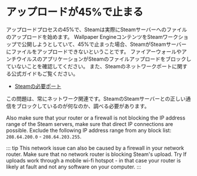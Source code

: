 # アップロードが45%で止まる

アップロードプロセスの45%で、Steamは実際にSteamサーバーへのファイルのアップロードを始めます。 Wallpaper EngineコンテンツをSteamワークショップで公開しようとしていて、45%で止まった場合、SteamがSteamサーバーにファイルをアップロードできないということです。 ファイアーウォールやアンチウイルスのアプリケーションがSteamのファイルアップロードをブロックしていないことを確認してください。 また、Steamのネットワークポートに関する公式ガイドもご覧ください。

* [Steamの必要ポート](https://support.steampowered.com/kb_article.php?ref=8571-GLVN-8711)

この問題は、常にネットワーク関連です。SteamのSteamサーバーとの正しい通信をブロックしているのが何なのか、調べる必要があります。

Also make sure that your router or a firewall is not blocking the IP address range of the Steam servers, make sure that direct IP connections are possible. Exclude the following IP address range from any block list: `208.64.200.0` - `208.64.203.255`.

::: tip
This network issue can also be caused by a firewall in your network router. Make sure that no network router is blocking Steam's upload. Try If  uploads work through a mobile wi-fi hotspot - in that case your router is likely at fault and not any software on your computer.
:::